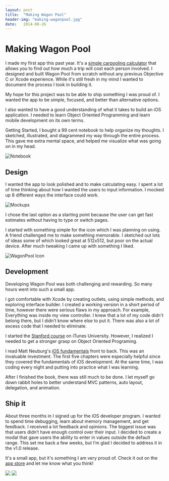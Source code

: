 ```yaml
---
layout: post
title:  "Making Wagon Pool"
header-img: "making-wagonpool.jpg"
date:   2014-08-26
---
```

# Making Wagon Pool

I made my first app this past year. It's a [simple carpooling calculator](http://www.wagonpool.com/) that allows you to find out how much a trip will cost each person involved.
I designed and built Wagon Pool from scratch without any previous Objective C or Xcode experience.
While it's still fresh in my mind I wanted to document the process I took in building it.

My hope for this project was to be able to ship something I was proud of.
I wanted the app to be simple, focused, and better than alternative options.

I also wanted to have a good understanding of what it takes to build an iOS application.
I needed to learn Object Oriented Programming and learn mobile development on its own terms.

Getting Started, I bought a 99 cent notebook to help organize my thoughts. I sketched, illustrated, and diagrammed my way through the entire process.
This gave me extra mental space, and helped me visualize what was going on in my head.

<img src="{{site.baseurl}}/assets/dist/posts/wagon-notepad.jpg" class="post-img" alt="Notebook">

## Design
I wanted the app to look polished and to make calculating easy.
I spent a lot of time thinking about how I wanted the users to input information.
I mocked up 8 different ways the interface could work.

<img src="{{site.baseurl}}/assets/dist/posts/wagon-mockups.jpg" class="post-img" alt="Mockups">

I chose the last option as a starting point because the user can get fast estimates without having to type or switch pages.

I started with something simple for the icon which I was planning on using.
A friend challenged me to make something memorable.
I sketched out lots of ideas some of which looked great at 512x512, but poor on the actual device.
After much tweaking I came up with something I liked.

<img src="{{site.baseurl}}/assets/dist/posts/wagon-icon.jpg" class="post-img" alt="WagonPool Icon">

## Development
Developing Wagon Pool was both challenging and rewarding. So many hours went into such a small app.

I got comfortable with Xcode by creating outlets, using simple methods, and exploring interface builder. I created a working version in a short period of time, however there were serious flaws in my approach. For example, Everything was inside my view controller.
I knew that a lot of my code didn't belong there, but I didn’t know where else to put it. There was also a lot of excess code that I needed to eliminate.

I started the [Stanford course](https://itunes.apple.com/us/course/developing-ios-7-apps-for/id733644550) on iTunes University.
However, I realized I needed to get a stronger grasp on Object Oriented Programing.

I read Matt Neuburg's [iOS fundamentals](http://www.amazon.com/iOS-Programming-Fundamentals-Objective-C-Basics/dp/1491945575/ref=sr_1_2?ie=UTF8&qid=1409103316&sr=8-2) front to back.
This was an invaluable investment. The first five chapters were especially helpful since they covered the fundamentals of iOS development.
At the same time, I was coding every night and putting into practice what I was learning.

After I finished the book, there was still much to be done. I let myself go down rabbit holes to better understand MVC patterns, auto layout, delegation, and animation.

## Ship it
About three months in I signed up for the iOS developer program.
I wanted to spend time debugging, learn about memory management, and get feedback.
I received a lot feedback and opinions. The biggest issue was that users didn’t have enough control over their input.
I decided to create a modal that gave users the ability to enter in values outside the default range.
This set me back a few weeks, but I’m glad I decided to address it in the v1.0 release.

It's a small app, but it's something I am very proud of.
Check it out on the [app store](https://itunes.apple.com/us/app/wagon-pool-simple-carpooling/id846135212?mt=8) and let me know what you think!

<div class="row cf">
    <img src="{{site.baseurl}}/assets/dist/work/sliding.gif" class="grid-3 post-half-img">
    <img src="{{site.baseurl}}/assets/dist/work/modal.gif" class="grid-3 post-half-img">
</div>
